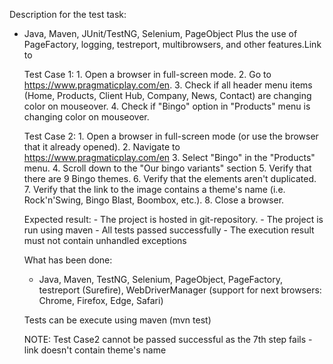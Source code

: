 Description for the test task:
- Java, Maven, JUnit/TestNG, Selenium, PageObject
	Plus the use of PageFactory, logging, testreport, multibrowsers, and other features.Link to

	Test Case 1:
		1. Open a browser in full-screen mode.
		2. Go to https://www.pragmaticplay.com/en.
		3. Check if all header menu items (Home, Products, Client Hub, Company, News, Contact) are changing color on mouseover.
		4. Check if "Bingo" option in "Products" menu is changing color on mouseover.

	Test Сase 2:
		1. Open a browser in full-screen mode (or use the browser that it already opened).
		2. Navigate to https://www.pragmaticplay.com/en
		3. Select "Bingo" in the "Products" menu.
		4. Scroll down to the "Our bingo variants" section
		5. Verify that there are 9 Bingo themes.
		6. Verify that the elements aren't duplicated.
		7. Verify that the link to the image contains a theme's name (i.e. Rock'n'Swing, Bingo Blast, Boombox, etc.).
		8. Close a browser.


	Expected result:
		- The project is hosted in git-repository.
		- The project is run using maven
		- All tests passed successfully
		- The execution result must not contain unhandled exceptions
    
    
    What has been done:
     - Java, Maven, TestNG, Selenium, PageObject, PageFactory, testreport (Surefire), WebDriverManager (support for next browsers: Chrome, Firefox, Edge, Safari)
     
     Tests can be execute using maven (mvn test)
     
     NOTE: Test Case2 cannot be passed successful as the 7th step fails - link doesn't contain theme's name
